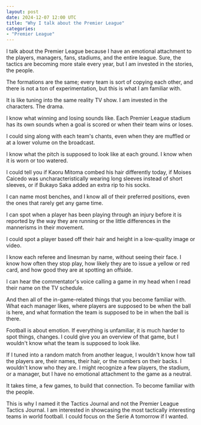 ```yaml
---
layout: post
date: 2024-12-07 12:00 UTC
title: "Why I talk about the Premier League"
categories:
- "Premier League"
---
```


I talk about the Premier League because I have an emotional attachment to the players, managers, fans, stadiums, and the entire league. Sure, the tactics are becoming more stale every year, but I am invested in the stories, the people.

<!---more--->

The formations are the same; every team is sort of copying each other, and there is not a ton of experimentation, but this is what I am familiar with.

It is like tuning into the same reality TV show. I am invested in the characters. The drama.

I know what winning and losing sounds like. Each Premier League stadium has its own sounds when a goal is scored or when their team wins or loses.

I could sing along with each team's chants, even when they are muffled or at a lower volume on the broadcast.

I know what the pitch is supposed to look like at each ground. I know when it is worn or too watered.

I could tell you if Kaoru Mitoma combed his hair differently today, if Moises Caicedo was uncharacteristically wearing long sleeves instead of short sleeves, or if Bukayo Saka added an extra rip to his socks.

I can name most benches, and I know all of their preferred positions, even the ones that rarely get any game time.

I can spot when a player has been playing through an injury before it is reported by the way they are running or the little differences in the mannerisms in their movement.

I could spot a player based off their hair and height in a low-quality image or video.

I know each referee and linesman by name, without seeing their face. I know how often they stop play, how likely they are to issue a yellow or red card, and how good they are at spotting an offside.

I can hear the commentator's voice calling a game in my head when I read their name on the TV schedule.

And then all of the in-game-related things that you become familiar with. What each manager likes, where players are supposed to be when the ball is here, and what formation the team is supposed to be in when the ball is there.

Football is about emotion. If everything is unfamiliar, it is much harder to spot things, changes. I could give you an overview of that game, but I wouldn't know what the team is supposed to look like.

If I tuned into a random match from another league, I wouldn't know how tall the players are, their names, their hair, or the numbers on their backs. I wouldn't know who they are. I might recognize a few players, the stadium, or a manager, but I have no emotional attachment to the game as a neutral.

It takes time, a few games, to build that connection. To become familiar with the people.

This is why I named it the Tactics Journal and not the Premier League Tactics Journal. I am interested in showcasing the most tactically interesting teams in world football. I could focus on the Serie A tomorrow if I wanted.